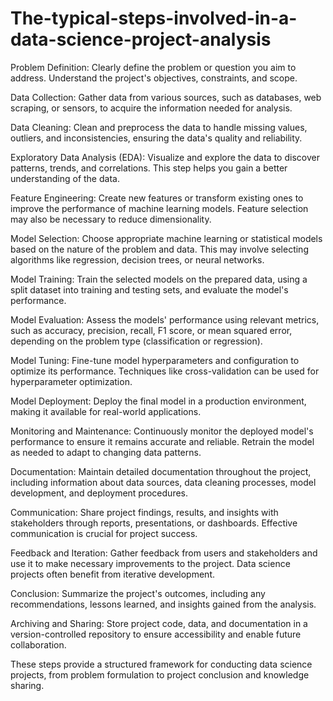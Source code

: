 # The-typical-steps-involved-in-a-data-science-project-analysis

Problem Definition: Clearly define the problem or question you aim to address. Understand the project's objectives, constraints, and scope.

Data Collection: Gather data from various sources, such as databases, web scraping, or sensors, to acquire the information needed for analysis.

Data Cleaning: Clean and preprocess the data to handle missing values, outliers, and inconsistencies, ensuring the data's quality and reliability.

Exploratory Data Analysis (EDA): Visualize and explore the data to discover patterns, trends, and correlations. This step helps you gain a better understanding of the data.

Feature Engineering: Create new features or transform existing ones to improve the performance of machine learning models. Feature selection may also be necessary to reduce dimensionality.

Model Selection: Choose appropriate machine learning or statistical models based on the nature of the problem and data. This may involve selecting algorithms like regression, decision trees, or neural networks.

Model Training: Train the selected models on the prepared data, using a split dataset into training and testing sets, and evaluate the model's performance.

Model Evaluation: Assess the models' performance using relevant metrics, such as accuracy, precision, recall, F1 score, or mean squared error, depending on the problem type (classification or regression).

Model Tuning: Fine-tune model hyperparameters and configuration to optimize its performance. Techniques like cross-validation can be used for hyperparameter optimization.

Model Deployment: Deploy the final model in a production environment, making it available for real-world applications.

Monitoring and Maintenance: Continuously monitor the deployed model's performance to ensure it remains accurate and reliable. Retrain the model as needed to adapt to changing data patterns.

Documentation: Maintain detailed documentation throughout the project, including information about data sources, data cleaning processes, model development, and deployment procedures.

Communication: Share project findings, results, and insights with stakeholders through reports, presentations, or dashboards. Effective communication is crucial for project success.

Feedback and Iteration: Gather feedback from users and stakeholders and use it to make necessary improvements to the project. Data science projects often benefit from iterative development.

Conclusion: Summarize the project's outcomes, including any recommendations, lessons learned, and insights gained from the analysis.

Archiving and Sharing: Store project code, data, and documentation in a version-controlled repository to ensure accessibility and enable future collaboration.

These steps provide a structured framework for conducting data science projects, from problem formulation to project conclusion and knowledge sharing.
